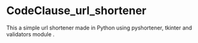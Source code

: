 # CodeClause_url_shortener
This a simple url shortener made in Python using pyshortener, tkinter and validators module . 
